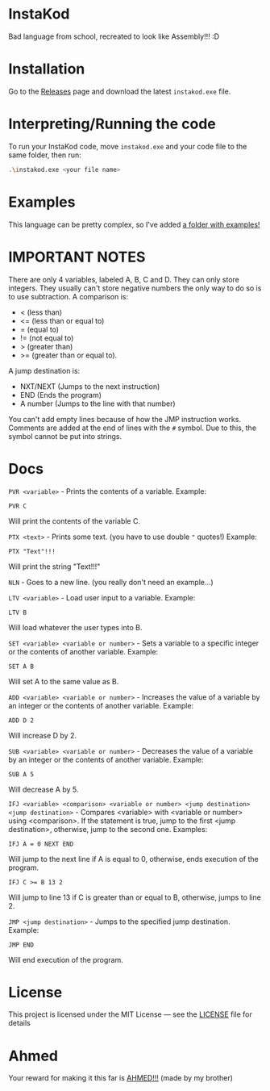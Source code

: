 # InstaKod

Bad language from school, recreated to look like Assembly!!! :D

# Installation

Go to the [Releases](https://github.com/Pro-Haker/instakod/releases) page and download the latest `instakod.exe` file.

# Interpreting/Running the code

To run your InstaKod code, move `instakod.exe` and your code file to the same folder, then run:
```sh
.\instakod.exe <your file name>
```

# Examples

This language can be pretty complex, so I've added [a folder with examples!](https://github.com/Pro-Haker/instakod/blob/master/examples)

# IMPORTANT NOTES

There are only 4 variables, labeled A, B, C and D. They can only store integers. They usually can't store negative numbers the only way to do so is to use subtraction.
A comparison is:
- < (less than)
- <= (less than or equal to)
- = (equal to)
- != (not equal to)
- \> (greater than)
- \>= (greater than or equal to).

A jump destination is:
- NXT/NEXT (Jumps to the next instruction)
- END (Ends the program)
- A number (Jumps to the line with that number)

You can't add empty lines because of how the JMP instruction works.
Comments are added at the end of lines with the `#` symbol. Due to this, the symbol cannot be put into strings.

# Docs

`PVR <variable>` - Prints the contents of a variable. Example:
```instakod
PVR C
```
Will print the contents of the variable C.

`PTX <text>` - Prints some text. (you have to use double `"` quotes!) Example:
```instakod
PTX "Text"!!!
```
Will print the string "Text!!!"

`NLN` - Goes to a new line.
(you really don't need an example...)

`LTV <variable>` - Load user input to a variable. Example:
```instakod
LTV B
```
Will load whatever the user types into B.

`SET <variable> <variable or number>` - Sets a variable to a specific integer or the contents of another variable. Example:
```instakod
SET A B
```
Will set A to the same value as B.

`ADD <variable> <variable or number>` - Increases the value of a variable by an integer or the contents of another variable. Example:
```instakod
ADD D 2
```
Will increase D by 2.

`SUB <variable> <variable or number>` - Decreases the value of a variable by an integer or the contents of another variable. Example:
```instakod
SUB A 5
```
Will decrease A by 5.

`IFJ <variable> <comparison> <variable or number> <jump destination> <jump destination>` - Compares \<variable> with \<variable or number> using \<comparison>. If the statement is true, jump to the first \<jump destination>, otherwise, jump to the second one. Examples:
```instakod
IFJ A = 0 NEXT END
```
Will jump to the next line if A is equal to 0, otherwise, ends execution of the program.
```instakod
IFJ C >= B 13 2
```
Will jump to line 13 if C is greater than or equal to B, otherwise, jumps to line 2.

`JMP <jump destination>` - Jumps to the specified jump destination. Example:
```instakod
JMP END
```
Will end execution of the program.

# License

This project is licensed under the MIT License — see the [LICENSE](https://github.com/Pro-Haker/instakod/blob/master/LICENSE) file for details

# Ahmed

Your reward for making it this far is [AHMED!!!](https://ermitavulpe.github.io/ask-ahmed) (made by my brother)